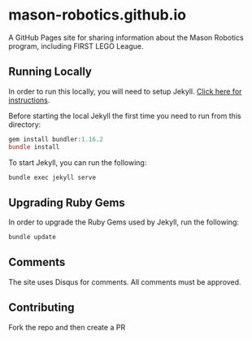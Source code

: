 # mason-robotics.github.io

A GitHub Pages site for sharing information about the Mason Robotics program, including FIRST LEGO League.

## Running Locally

In order to run this locally, you will need to setup Jekyll. [Click here for instructions](https://jekyllrb.com/docs/installation/).

Before starting the local Jekyll the first time you need to run from this directory:

```powershell
gem install bundler:1.16.2
bundle install
```

To start Jekyll, you can run the following:

```powershell
bundle exec jekyll serve
```

## Upgrading Ruby Gems

In order to upgrade the Ruby Gems used by Jekyll, run the following:

```powershell
bundle update
```

## Comments

The site uses Disqus for comments. All comments must be approved.

## Contributing

Fork the repo and then create a PR
